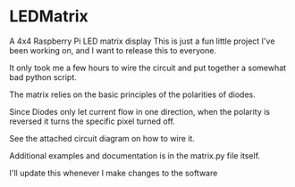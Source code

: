 # LEDMatrix
A 4x4 Raspberry Pi LED matrix display
This is just a fun little project I've been working on, and I want to release this to everyone.

It only took me a few hours to wire the circuit and put together a somewhat bad python script.

The matrix relies on the basic principles of the polarities of diodes.

Since Diodes only let current flow in one direction, when the polarity is reversed it turns the specific pixel turned off.

See the attached circuit diagram on how to wire it.

Additional examples and documentation is in the matrix.py file itself.

I'll update this whenever I make changes to the software
